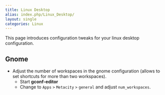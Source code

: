 ```yaml
---
title: Linux Desktop
alias: index.php/Linux_Desktop/
layout: single
categories: Linux
---
```


This page introduces configuration tweaks for your linux desktop
configuration.

Gnome
-----

-   Adjust the number of workspaces in the gnome configuration (allows
    to set shortcuts for more than two workspaces).
    -   Start **gconf-editor**
    -   Change to `Apps` `>` `Metacity` `>` `general` and adjust
        `num_workspaces`.

